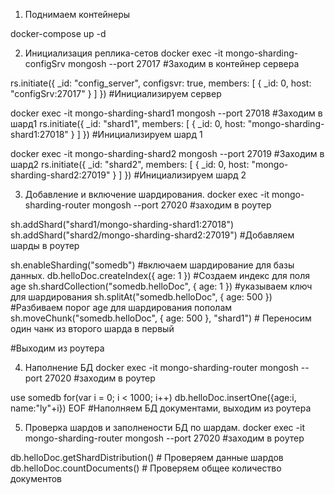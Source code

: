 1. Поднимаем контейнеры

docker-compose up -d

2. Инициализация реплика-сетов
docker exec -it mongo-sharding-configSrv mongosh --port 27017 #Заходим в контейнер сервера

rs.initiate({
  _id: "config_server",
  configsvr: true,
  members: [
    { _id: 0, host: "configSrv:27017" }
  ]
}) #Инициализируем сервер

docker exec -it mongo-sharding-shard1 mongosh --port 27018 #Заходим в шард1
rs.initiate({
  _id: "shard1",
  members: [
    { _id: 0, host: "mongo-sharding-shard1:27018" }
  ]
}) #Инициализируем шард 1

docker exec -it mongo-sharding-shard2 mongosh --port 27019 #Заходим в шард2
rs.initiate({
  _id: "shard2",
  members: [
    { _id: 0, host: "mongo-sharding-shard2:27019" }
  ]
}) #Инициализируем шард 2

3. Добавление и включение шардирования.
docker exec -it mongo-sharding-router mongosh --port 27020 #заходим в роутер

sh.addShard("shard1/mongo-sharding-shard1:27018")
sh.addShard("shard2/mongo-sharding-shard2:27019") #Добавляем шарды в роутер

sh.enableSharding("somedb") #включаем шардирование для базы данных.
db.helloDoc.createIndex({ age: 1 }) #Создаем индекс для поля age
sh.shardCollection("somedb.helloDoc", { age: 1 }) #указываем ключ для шардирования
sh.splitAt("somedb.helloDoc", { age: 500 }) #Разбиваем порог age для шардирования пополам
sh.moveChunk("somedb.helloDoc", { age: 500 }, "shard1") # Переносим один чанк из второго шарда в первый

#Выходим из роутера

4. Наполнение БД
docker exec -it mongo-sharding-router mongosh --port 27020 #заходим в роутер

use somedb
for(var i = 0; i < 1000; i++) db.helloDoc.insertOne({age:i, name:"ly"+i})
EOF #Наполняем БД документами, выходим из роутера

5. Проверка шардов и заполнености БД по шардам.
docker exec -it mongo-sharding-router mongosh --port 27020 #заходим в роутер

db.helloDoc.getShardDistribution() # Проверяем данные шардов
db.helloDoc.countDocuments() # Проверяем общее количество документов

